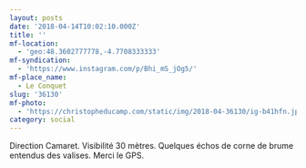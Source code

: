 ```yaml
---
layout: posts
date: '2018-04-14T10:02:10.000Z'
title: ''
mf-location:
  - 'geo:48.3602777778,-4.7708333333'
mf-syndication:
  - 'https://www.instagram.com/p/Bhi_mS_jOg5/'
mf-place_name:
  - Le Conquet
slug: '36130'
mf-photo:
  - 'https://christopheducamp.com/static/img/2018-04-36130/ig-b41hfn.jpg'
category: social
---
```

Direction Camaret. Visibilité 30 mètres. Quelques échos de corne de brume entendus des valises. Merci le GPS.
